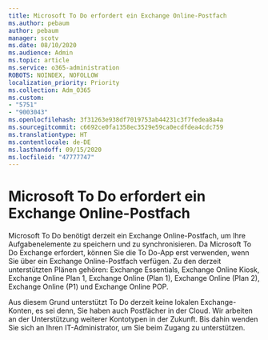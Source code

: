 ```yaml
---
title: Microsoft To Do erfordert ein Exchange Online-Postfach
ms.author: pebaum
author: pebaum
manager: scotv
ms.date: 08/10/2020
ms.audience: Admin
ms.topic: article
ms.service: o365-administration
ROBOTS: NOINDEX, NOFOLLOW
localization_priority: Priority
ms.collection: Adm_O365
ms.custom:
- "5751"
- "9003043"
ms.openlocfilehash: 3f31263e938df7019753ab44231c3f7fedea8a4a
ms.sourcegitcommit: c6692ce0fa1358ec3529e59ca0ecdfdea4cdc759
ms.translationtype: HT
ms.contentlocale: de-DE
ms.lasthandoff: 09/15/2020
ms.locfileid: "47777747"
---
```

# <a name="microsoft-to-do-requires-an-exchange-online-mailbox"></a>Microsoft To Do erfordert ein Exchange Online-Postfach

Microsoft To Do benötigt derzeit ein Exchange Online-Postfach, um Ihre Aufgabenelemente zu speichern und zu synchronisieren. Da Microsoft To Do Exchange erfordert, können Sie die To Do-App erst verwenden, wenn Sie über ein Exchange Online-Postfach verfügen. Zu den derzeit unterstützten Plänen gehören: Exchange Essentials, Exchange Online Kiosk, Exchange Online Plan 1, Exchange Online (Plan 1), Exchange Online (Plan 2), Exchange Online (P1) und Exchange Online POP.

Aus diesem Grund unterstützt To Do derzeit keine lokalen Exchange-Konten, es sei denn, Sie haben auch Postfächer in der Cloud. Wir arbeiten an der Unterstützung weiterer Kontotypen in der Zukunft. Bis dahin wenden Sie sich an Ihren IT-Administrator, um Sie beim Zugang zu unterstützen.